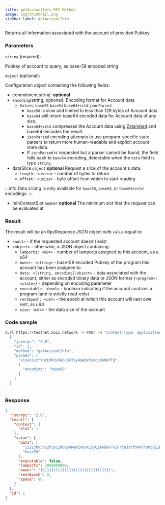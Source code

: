 ```yaml
---
title: getAccountInfo RPC Method
image: img/thumbnail.png
sidebar_label: getAccountInfo
---
```


Returns all information associated with the account of provided Pubkey

### Parameters
`string` (required):

Pubkey of account to query, as base-58 encoded string

`object` (optional):

Configuration object containing the following fields:

- commitment string` **optional**
- `encoding`(string, optional): Encoding format for Account data
  - `Values`: `base58` `base64` `base64+zstd` `jsonParsed`
      *   `base58` is slow and limited to less than 129 bytes of Account data.
      *   `base64` will return base64 encoded data for Account data of any size.
      *   `base64+zstd` compresses the Account data using [Zstandard](https://facebook.github.io/zstd/) and base64-encodes the result.
      *   `jsonParsed` encoding attempts to use program-specific state parsers to return more human-readable and explicit account state data.
      *   If `jsonParsed` is requested but a parser cannot be found, the field falls back to `base64` encoding, detectable when the `data` field is type `string`.
- dataSlice `object` **optional**
  Request a slice of the account's data.
    *   `length: <usize>` - number of bytes to return
    *   `offset: <usize>` - byte offset from which to start reading

:::info
Data slicing is only available for `base58`, `base64`, or `base64+zstd` encodings.
:::
- minContextSlot `number` **optional**
The minimum slot that the request can be evaluated at

### Result

The result will be an RpcResponse JSON object with `value` equal to:

*   `<null>` - if the requested account doesn't exist
*   `<object>` - otherwise, a JSON object containing:
    *   `lamports: <u64>` - number of lamports assigned to this account, as a u64
    *   `owner: <string>` - base-58 encoded Pubkey of the program this account has been assigned to
    *   `data: <[string, encoding]|object>` - data associated with the account, either as encoded binary data or JSON format `{<program>: <state>}` - depending on encoding parameter
    *   `executable: <bool>` - boolean indicating if the account contains a program (and is strictly read-only)
    *   `rentEpoch: <u64>` - the epoch at which this account will next owe rent, as u64
    *   `size: <u64>` - the data size of the account

### Code sample

```bash
curl https://testnet.koii.network -X POST -H "Content-Type: application/json" -d '
  {
    "jsonrpc": "2.0",
    "id": 1,
    "method": "getAccountInfo",
    "params": [
      "vines1vzrYbzLMRdu58ou5XTby4qAqVRLmqo36NKPTg",
      {
        "encoding": "base58"
      }
    ]
  }
'
```


### Response

```json
{
  "jsonrpc": "2.0",
  "result": {
    "context": {
      "slot": 1
    },
    "value": {
      "data": [
        "11116bv5nS2h3y12kD1yUKeMZvGcKLSjQgX6BeV7u1FrjeJcKfsHRTPuR3oZ1EioKtYGiYxpxMG5vpbZLsbcBYBEmZZcMKaSoGx9JZeAuWf",
        "base58"
      ],
      "executable": false,
      "lamports": 1000000000,
      "owner": "11111111111111111111111111111111",
      "rentEpoch": 2,
      "space": 80
    }
  },
  "id": 1
}
```
